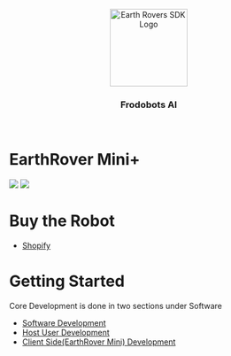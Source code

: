 <p align="center">
  <img src="https://cdn.prod.website-files.com/66042185882fa3428f4dd6f1/662bee5b5ef7ed094186a56a_frodobots_ai_logo-p-500.png" alt="Earth Rovers SDK Logo" width="140">
  <h3 align="center">Frodobots AI</h3>
  <br>
</p>

# EarthRover Mini+

<img src="https://shop.frodobots.com/cdn/shop/files/6s.jpg?v=1748002022&width=360"> <img src="https://shop.frodobots.com/cdn/shop/files/5_7092d924-9a71-4509-8887-c5c86b2c60f5.jpg?v=1749719753&width=360" style="display:inline-block;">

# Buy the Robot
- [Shopify](https://shop.frodobots.com/collections/earth-rovers/products/earth-rover-mini-plus)
  
# Getting Started

Core Development is done in two sections under Software
- [Software Development](/Software)
- [Host User Development](/Software/linux)
- [Client Side(EarthRover Mini) Development](/Software/STM32/applications)

